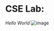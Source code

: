 # CSE Lab:
*Hello World*
![image](https://user-images.githubusercontent.com/120772535/230528026-cde645ea-86cc-4348-a442-3c11ea38e5ce.png)
